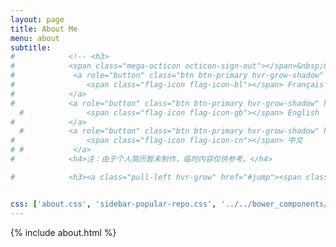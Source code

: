 ```yaml
---
layout: page
title: About Me
menu: about
subtitle:  
#            <!-- <h3>
#            <span class="mega-octicon octicon-sign-out"></span>&nbsp;&nbsp; Download My CV</h3>
#             <a role="button" class="btn btn-primary hvr-grow-shadow" href="/assets/files/1.jpg" target="_blanks">
#                <span class="flag-icon flag-icon-bl"></span> Français
#            </a>
#            <a role="button" class="btn btn-primary hvr-grow-shadow" href="/assets/files/2.jpg" target="_blanks">
  #              <span class="flag-icon flag-icon-gb"></span> English
#            </a>
  #          <a role="button" class="btn btn-primary hvr-grow-shadow" href="/assets/files/3.jpg" target="_blanks">
#                <span class="flag-icon flag-icon-cn"></span> 中文
# #           </a>
#            <h4>注：由于个人简历暂未制作，临时内容仅供参考。</h4>

#            <h3><a class="pull-left hvr-grow" href="#jump"><span class="mega-octicon octicon-mail"></span>   给我留言</a></h3> -->


css: ['about.css', 'sidebar-popular-repo.css', '../../bower_components/flag-icon-css/css/flag-icon.min.css']
---
```


{% include about.html %}

